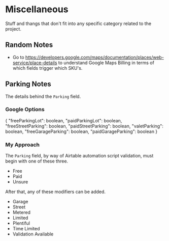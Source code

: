 
# Miscellaneous

Stuff and thangs that don't fit into any specific category related to the project.

## Random Notes

* Go to <https://developers.google.com/maps/documentation/places/web-service/place-details> to understand Google Maps Billing in terms of which fields trigger which SKU's.

## Parking Notes

The details behind the `Parking` field.

### Google Options

{
  "freeParkingLot": boolean,
  "paidParkingLot": boolean,
  "freeStreetParking": boolean,
  "paidStreetParking": boolean,
  "valetParking": boolean,
  "freeGarageParking": boolean,
  "paidGarageParking": boolean
}

### My Approach

The `Parking` field, by way of Airtable automation script validation, must begin with one of these three.

* Free
* Paid
* Unsure

After that, any of these modifiers can be added.

* Garage
* Street
* Metered
* Limited
* Plentiful
* Time Limited
* Validation Available
